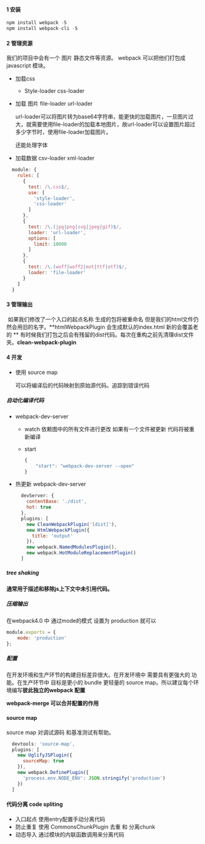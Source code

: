 ####  1 安装



```javascript
npm install webpack -S
npm install webpack-cli -S
```





#### 2 管理资源

我们的项目中会有一个 图片 静态文件等资源。 webpack 可以把他们打包成javascript 模块。

* 加载css

  * Style-loader css-loader

* 加载 图片  file-loader url-loader

  url-loader可以将图片转为base64字符串，能更快的加载图片，一旦图片过大，就需要使用file-loader的加载本地图片，故url-loader可以设置图片超过多少字节时，使用file-loader加载图片。

  还能处理字体

* 加载数据 csv-loader xml-loader

```javascript
  module: {
    rules: [
      {
        test: /\.css$/,
        use: [
          'style-loader',
          'css-loader'
        ]
      },
      {
        test: /\.(jpg|png|svg|jpeg|gif)$/,
        loader: 'url-loader',
        options: [
          limit: 10000
        ]
      },
      {
        test: /\.(woff|woff2|eot|ttf|otf)$/,
        loader: 'file-loader'
      }
    ]
  }
```



#### 3 管理输出

​	如果我们修改了一个入口的起点名称 生成的包将被重命名 但是我们的html文件仍然会用旧的名字。**htmlWebpackPlugin 会生成默认的index.html  新的会覆盖老的 ** 有时候我们打包之后会有残留的dist代码。每次在重构之前先清理dist文件夹。**clean-webpack-plugin**



#### 4 开发

* 使用 source map

  可以将编译后的代码映射到原始源代码。追踪到错误代码



##### 自动化编译代码

* webpack-dev-server 

  * watch 依赖图中的所有文件进行更改 如果有一个文件被更新 代码将被重新编译

  * start 

    ```javascript
    {
        "start": "webpack-dev-server --open"
    }
    ```

    

* 热更新 webpack-dev-server

  ```javascript
    devServer: {
      contentBase: './dist',
      hot: true
    },  
    plugins: [
      new CleanWebpackPlugin('[dist]'),
      new HtmlWebpackPlugin({
        title: 'output'
      }),
      new webpack.NamedModulesPlugin(),
      new webpack.HotModuleReplacementPlugin()
    ]
  ```



##### tree shaking

**通常用于描述和移除js上下文中未引用代码。** 





##### 压缩输出

在webpack4.0 中 通过mode的模式 设置为 production 就可以

```javascript
module.exports = {
    mode: 'production'
};
```



##### 配置

在开发环境和生产环节的构建目标差异很大。在开发环境中 需要具有更强大的 功能。在生产环节中 目标是更小的 bundle 更轻量的 source map。所以建议每个环境编写**彼此独立的webpack 配置**



**webpack-merge 可以合并配置的作用**



#### source map

source map 对调试源码 和基准测试有帮助。

```javascript
  devtools: 'source-map',
  plugins: [
    new UglifyJSPlugin({
      sourceMap: true
    }),
    new webpack.DefinePlugin({
      'process.env.NODE_ENV': JSON.stringify('production')
    })
  ]
```





#### 代码分离 code spliting

* 入口起点 使用entry配置手动分离代码
* 防止重复 使用 CommonsChunkPlugin 去重 和 分离chunk
* 动态导入 通过模块的内联函数调用来分离代码











